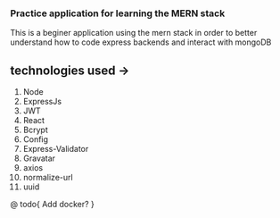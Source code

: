 ### Practice application for learning the **MERN** stack

This is a beginer application using the mern stack in order to better understand how to code express backends and interact with mongoDB

## technologies used ->

1. Node
2. ExpressJs
3. JWT
4. React
5. Bcrypt
6. Config
7. Express-Validator
8. Gravatar
9. axios
10. normalize-url
11. uuid

@ todo{
Add docker?
}
